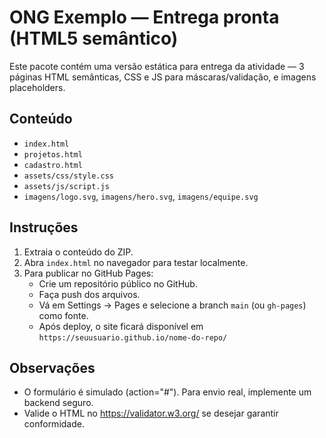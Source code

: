 # ONG Exemplo — Entrega pronta (HTML5 semântico)

Este pacote contém uma versão estática para entrega da atividade — 3 páginas HTML semânticas, CSS e JS para máscaras/validação, e imagens placeholders.

## Conteúdo
- `index.html`
- `projetos.html`
- `cadastro.html`
- `assets/css/style.css`
- `assets/js/script.js`
- `imagens/logo.svg`, `imagens/hero.svg`, `imagens/equipe.svg`

## Instruções
1. Extraia o conteúdo do ZIP.
2. Abra `index.html` no navegador para testar localmente.
3. Para publicar no GitHub Pages:
   - Crie um repositório público no GitHub.
   - Faça push dos arquivos.
   - Vá em Settings → Pages e selecione a branch `main` (ou `gh-pages`) como fonte.
   - Após deploy, o site ficará disponível em `https://seuusuario.github.io/nome-do-repo/`

## Observações
- O formulário é simulado (action="#"). Para envio real, implemente um backend seguro.
- Valide o HTML no https://validator.w3.org/ se desejar garantir conformidade.
